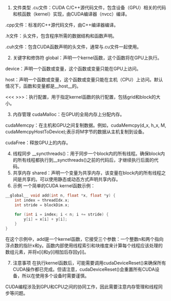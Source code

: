 1. 文件类型
.cu文件：CUDA C/C++源代码文件，包含设备（GPU）相关的代码和核函数（kernel）实现，由CUDA编译器（nvcc）编译。

.cpp文件：标准的C++源代码文件，由C++编译器编译。

.h文件：头文件，包含程序所需的数据结构和函数声明。

.cuh文件：包含CUDA函数声明的头文件，通常与.cu文件一起使用。

2. 关键字和修饰符
global：声明一个kernel函数，这个函数将在GPU上执行。

device：声明一个函数或变量，这个函数或变量只能在GPU上访问。

host：声明一个函数或变量，这个函数或变量只能在主机（CPU）上访问。默认情况下，函数和变量都是__host__的。

<<< >>>：执行配置，用于指定kernel函数的执行配置，包括grid和block的大小。

3. 内存管理
cudaMalloc：在GPU的全局内存上分配内存。

cudaMemcpy：在主机和GPU之间复制数据。例如，cudaMemcpy(d_x, h_x, M, cudaMemcpyHostToDevice);表示将M字节的数据从主机复制到设备。

cudaFree：释放GPU上的内存。

4. 线程同步
__syncthreads()：用于同步一个block内的所有线程。确保block内的所有线程都执行到__syncthreads()之前的代码后，才继续执行后面的代码。
5. 共享内存
shared：声明一个变量为共享内存，该变量在block内的所有线程之间是共享的。可以使用静态或动态方式声明共享内存。
6. 示例
一个简单的CUDA kernel函数示例：


```cu
__global__ void add(int n, float *x, float *y) {
    int index = threadIdx.x;
    int stride = blockDim.x;

    for (int i = index; i < n; i += stride) {
        y[i] = x[i] + y[i];
    }
}
```
在这个示例中，add是一个kernel函数，它接受三个参数：一个整数n和两个指向浮点数的指针x和y。函数内部使用线程索引和块维度来计算每个线程应该处理的数组元素，并将x[i]和y[i]相加后存回y[i]。

7. 注意事项
在执行kernel函数后，可能需要调用cudaDeviceReset()来确保所有CUDA操作都已完成。但请注意，cudaDeviceReset()会重置所有CUDA设备，所以在使用多个设备时需要谨慎。

CUDA编程涉及到GPU和CPU之间的协同工作，因此需要注意内存管理和线程同步等问题。
